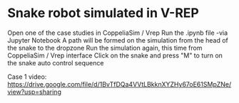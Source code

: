 Snake robot simulated in V-REP
==============================

Open one of the case studies in CoppeliaSim / Vrep
Run the .ipynb file -via Jupyter Notebook
A path will be formed on the simulation from the head of the snake to the dropzone
Run the simulation again, this time from CoppeliaSim / Vrep interface
Click on the snake and press "M" to turn on the snake auto control sequence

Case 1 video: https://drive.google.com/file/d/1BvTfDQa4VVtLBkknXYZHy67oE61SMpZNe/view?usp=sharing



